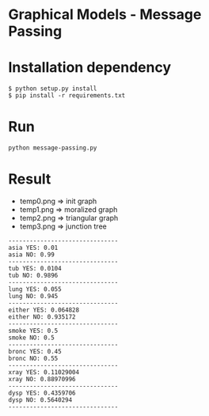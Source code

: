 # Graphical Models - Message Passing

# Installation dependency

```
$ python setup.py install
$ pip install -r requirements.txt
```

# Run

```
python message-passing.py
```

# Result 

- temp0.png => init graph
- temp1.png => moralized graph
- temp2.png => triangular graph
- temp3.png => junction tree 

```
-------------------------------
asia YES: 0.01
asia NO: 0.99
-------------------------------
tub YES: 0.0104
tub NO: 0.9896
-------------------------------
lung YES: 0.055
lung NO: 0.945
-------------------------------
either YES: 0.064828
either NO: 0.935172
-------------------------------
smoke YES: 0.5
smoke NO: 0.5
-------------------------------
bronc YES: 0.45
bronc NO: 0.55
-------------------------------
xray YES: 0.11029004
xray NO: 0.88970996
-------------------------------
dysp YES: 0.4359706
dysp NO: 0.5640294
-------------------------------
```


